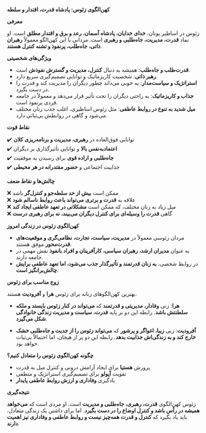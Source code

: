 **کهن‌الگوی زئوس: پادشاه قدرت، اقتدار و سلطه**

**معرفی**

زئوس در اساطیر یونان، **خدای خدایان، پادشاه آسمان، رعد و برق و اقتدار مطلق** است. او نماد **قدرت، مدیریت، جاه‌طلبی و رهبری** است. مردانی با این کهن‌الگو معمولاً **رهبران ذاتی، جاه‌طلب، پرنفوذ و تشنه کنترل هستند**.

**ویژگی‌های شخصیتی**

- **قدرت‌طلب و جاه‌طلب**: همیشه به دنبال **کنترل، مدیریت و گسترش نفوذش** است.
- **رهبر ذاتی**: شخصیت کاریزماتیک و توانایی تصمیم‌گیری سریع دارد.
- **استراتژیک و سیاست‌مدار**: به خوبی می‌داند چطور دیگران را مدیریت کند و قدرت را در دست بگیرد.
- **جذاب و کاریزماتیک**: به راحتی دیگران را تحت تأثیر قرار می‌دهد و معمولاً در جامعه فردی پرنفوذ است.
- **میل شدید به تنوع در روابط عاطفی**: مثل زئوس اساطیری، اغلب جذب زنان مختلف می‌شود و گاهی در روابطش بی‌ثباتی دارد.

**نقاط قوت**

✔️ توانایی فوق‌العاده در **رهبری، مدیریت و برنامه‌ریزی کلان**  
✔️ **اعتمادبه‌نفس بالا** و توانایی تأثیرگذاری بر دیگران  
✔️ **جاه‌طلبی و اراده قوی** برای رسیدن به موفقیت  
✔️ جذابیت اجتماعی و **حضور مقتدرانه در هر محیطی**

**چالش‌ها و نقاط ضعف**

❌ ممکن است **بیش از حد سلطه‌جو و کنترل‌گر** باشد  
❌ علاقه به **قدرت و برتری می‌تواند باعث روابط ناسالم شود**  
❌ میل زیاد به زنان مختلف، که ممکن است **مشکلاتی در تعهد عاطفی ایجاد کند**  
❌ گاهی **قدرت را وسیله‌ای برای کنترل دیگران می‌بیند، نه برای رهبری درست**

**کهن‌الگوی زئوس در زندگی امروز**

- مردان زئوسی معمولاً در **مدیریت، سیاست، تجارت، نظامی‌گری و موقعیت‌های قدرت‌محور** موفق هستند.
- به عنوان **مدیران ارشد، رهبران سیاسی، کارآفرینان و افراد بانفوذ** نقش مهمی در جامعه دارند.
- در روابط شخصی، **به زنان قدرتمند و تأثیرگذار جذب می‌شود، اما تعهد عاطفی برایش چالش‌برانگیز است**.

**زوج مناسب برای زئوس**

بهترین کهن‌الگوهای زنانه برای زئوس **هرا** و **آفرودیت** هستند.

- **هرا**: زنی **وفادار، مدیریتی و قدرتمند** که **می‌تواند در کنار زئوس بایستد و ملکه سلطنتش باشد**. رابطه این دو بر پایه **قدرت، سیاست و مدیریت زندگی خانوادگی شکل می‌گیرد**.

- **آفرودیت**: زنی **زیبا، اغواگر و پرشور** که **می‌تواند زئوس را از جدیت و جاه‌طلبی خشک خارج کند و به زندگی‌اش جذابیت بدهد**. رابطه این دو پر از هیجان، اما احتمالاً بی‌ثبات خواهد بود.

**چگونه کهن‌الگوی زئوس را متعادل کنیم؟**

- پرورش **هستیا** برای ایجاد آرامش درونی و کنترل میل به قدرت
- تقویت **آپولو** برای تصمیم‌گیری استراتژیک و منطقی
- یادگیری **وفاداری و ارزش روابط عاطفی پایدار**

**نتیجه‌گیری**

زئوس کهن‌الگوی **قدرت، رهبری، جاه‌طلبی و مدیریت** است. او مردی است که **می‌خواهد همیشه در رأس باشد و کنترل اوضاع را در دست بگیرد**. اما برای داشتن یک زندگی متعادل، باید یاد بگیرد که **کنترل و قدرت همه‌چیز نیست و روابط عاطفی و وفاداری نیز اهمیت دارند**.
